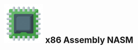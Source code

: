 ---
title: <img src='assets/icons/cpu.png'> x86 Assembly NASM
permalink: /x86_assembly_nasm/
layout: default
nav_order: 6
---